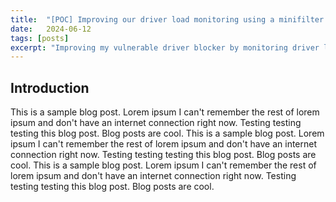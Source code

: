 ```yaml
---
title:  "[POC] Improving our driver load monitoring using a minifilter driver"
date:   2024-06-12
tags: [posts]
excerpt: "Improving my vulnerable driver blocker by monitoring driver loading using a minifilter driver and better scanning using YARA signatures"
---
```

Introduction
---
This is a sample blog post. Lorem ipsum I can't remember the rest of lorem ipsum and don't have an internet connection right now. Testing testing testing this blog post. Blog posts are cool.
This is a sample blog post. Lorem ipsum I can't remember the rest of lorem ipsum and don't have an internet connection right now. Testing testing testing this blog post. Blog posts are cool.
This is a sample blog post. Lorem ipsum I can't remember the rest of lorem ipsum and don't have an internet connection right now. Testing testing testing this blog post. Blog posts are cool.

 
